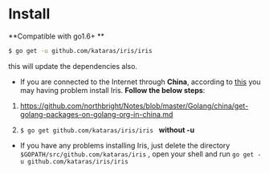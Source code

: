 # Install

**Compatible with go1.6+ **
```sh
$ go get -u github.com/kataras/iris/iris
```

this will update the dependencies also.

- If you are connected to the Internet through **China**, according to [this](https://github.com/kataras/iris/issues/98) you may having problem install Iris. **Follow the below steps**:


1.  https://github.com/northbright/Notes/blob/master/Golang/china/get-golang-packages-on-golang-org-in-china.md 


2. `$ go get github.com/kataras/iris/iris ` **without -u**


- If you have any problems installing Iris, just delete the directory `$GOPATH/src/github.com/kataras/iris` , open your shell and run `go get -u github.com/kataras/iris/iris` 
     